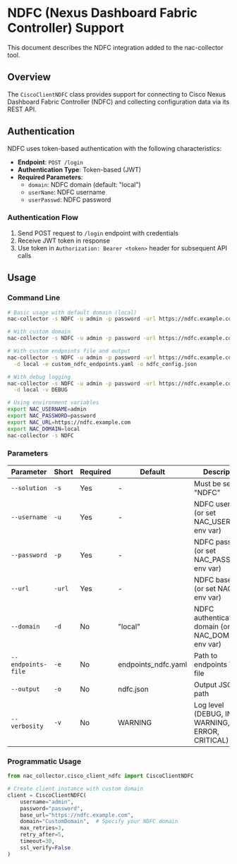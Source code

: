 # NDFC (Nexus Dashboard Fabric Controller) Support

This document describes the NDFC integration added to the nac-collector tool.

## Overview

The `CiscoClientNDFC` class provides support for connecting to Cisco Nexus Dashboard Fabric Controller (NDFC) and collecting configuration data via its REST API.

## Authentication

NDFC uses token-based authentication with the following characteristics:

- **Endpoint**: `POST /login`
- **Authentication Type**: Token-based (JWT)
- **Required Parameters**:
  - `domain`: NDFC domain (default: "local")
  - `userName`: NDFC username
  - `userPasswd`: NDFC password

### Authentication Flow

1. Send POST request to `/login` endpoint with credentials
2. Receive JWT token in response
3. Use token in `Authorization: Bearer <token>` header for subsequent API calls

## Usage

### Command Line

```bash
# Basic usage with default domain (local)
nac-collector -s NDFC -u admin -p password -url https://ndfc.example.com

# With custom domain
nac-collector -s NDFC -u admin -p password -url https://ndfc.example.com -d CustomDomain

# With custom endpoints file and output
nac-collector -s NDFC -u admin -p password -url https://ndfc.example.com \
  -d local -e custom_ndfc_endpoints.yaml -o ndfc_config.json

# With debug logging
nac-collector -s NDFC -u admin -p password -url https://ndfc.example.com \
  -d local -v DEBUG

# Using environment variables
export NAC_USERNAME=admin
export NAC_PASSWORD=password
export NAC_URL=https://ndfc.example.com
export NAC_DOMAIN=local
nac-collector -s NDFC
```

### Parameters

| Parameter | Short | Required | Default | Description |
|-----------|-------|----------|---------|-------------|
| `--solution` | `-s` | Yes | - | Must be set to "NDFC" |
| `--username` | `-u` | Yes | - | NDFC username (or set NAC_USERNAME env var) |
| `--password` | `-p` | Yes | - | NDFC password (or set NAC_PASSWORD env var) |
| `--url` | `-url` | Yes | - | NDFC base URL (or set NAC_URL env var) |
| `--domain` | `-d` | No | "local" | NDFC authentication domain (or set NAC_DOMAIN env var) |
| `--endpoints-file` | `-e` | No | endpoints_ndfc.yaml | Path to endpoints YAML file |
| `--output` | `-o` | No | ndfc.json | Output JSON file path |
| `--verbosity` | `-v` | No | WARNING | Log level (DEBUG, INFO, WARNING, ERROR, CRITICAL) |

### Programmatic Usage

```python
from nac_collector.cisco_client_ndfc import CiscoClientNDFC

# Create client instance with custom domain
client = CiscoClientNDFC(
    username="admin",
    password="password",
    base_url="https://ndfc.example.com",
    domain="CustomDomain",  # Specify your NDFC domain
    max_retries=3,
    retry_after=5,
    timeout=30,
    ssl_verify=False
)